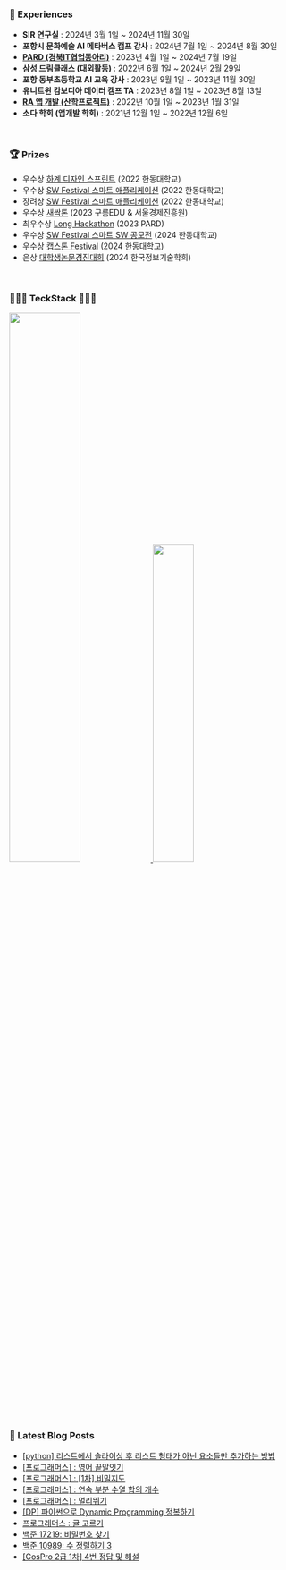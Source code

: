 ### 🙈 Experiences

- **SIR 연구실** : 2024년 3월 1일 ~ 2024년 11월 30일<br>
- **포항시 문화예술 AI 메타버스 캠프 강사** : 2024년 7월 1일 ~ 2024년 8월 30일<br>
- **[PARD (경북IT협업동아리)](https://github.com/haram22/PARD_iOS)** : 2023년 4월 1일 ~ 2024년 7월 19일<br>
- **삼성 드림클래스 (대외활동)** : 2022년 6월 1일 ~ 2024년 2월 29일<br>
- **포항 동부초등학교 AI 교육 강사** : 2023년 9월 1일 ~ 2023년 11월 30일<br>
- **유니트윈 캄보디아 데이터 캠프 TA** : 2023년 8월 1일 ~ 2023년 8월 13일<br>
- **[RA 앱 개발 (산학프로젝트)](https://github.com/haram22/RA_app_2.git)** : 2022년 10월 1일 ~ 2023년 1월 31일<br>
- **소다 학회 (앱개발 학회)** : 2021년 12월 1일 ~ 2022년 12월 6일<br>
<br>

### 🏆 Prizes

- 우수상 [하계 디자인 스프린트](https://github.com/haram22/ZeroSoda22.git) (2022 한동대학교)<br>
- 우수상	[SW Festival 스마트 애플리케이션](https://github.com/haram22/ZeroSoda22.git) (2022 한동대학교)<br>
- 장려상	[SW Festival 스마트 애플리케이션](https://github.com/haram22/mobile-app-project.git) (2022 한동대학교)<br>
- 우수상	[새싹톤](https://github.com/haram22/sessakthon.git) (2023 구름EDU & 서울경제진흥원)<br>
- 최우수상  [Long Hackathon](https://github.com/haram22/Sabotage_Client.git) (2023 PARD)<br>
- 우수상	[SW Festival 스마트 SW 공모전](https://github.com/haram22/Sabotage_Client.git) (2024 한동대학교)<br>
- 우수상	[캡스톤 Festival](https://github.com/haram22/Liku_App.git) (2024 한동대학교)<br>
- 은상	[대학생논문경진대회](https://github.com/haram22/Liku_App.git) (2024 한국정보기술학회)<br>
<br>

### 👩🏻‍💻 TeckStack 👩🏻‍💻

<a href="https://github.com/anuraghazra/github-readme-stats">
  <img src="https://github-readme-stats.vercel.app/api?username=haram22&show_icons=true&theme=material-palenight&hide_border=true&bg_color=20232a&icon_color=E3E3E3A8&text_color=fff&title_color=918FE0&count_private=true" width=50.2% />
</a>

<a href="https://github.com/haram22/github-stats">
<img src="https://github-readme-stats.vercel.app/api/top-langs/?username=haram22&layout=compact&theme=material-palenight&hide_border=true&bg_color=20232a&icon_color=E3E3E3A8&text_color=fff&title_color=918FE0&count_private=true" width=38.2% />
  
</a>
<a href="https://github.com/ashutosh00710/github-readme-activity-graph">
</a>
<br><br>

### 🩵 Latest Blog Posts
<ul><li><a href='https://haram22.tistory.com/100' target='_blank'>[python] 리스트에서 슬라이싱 후 리스트 형태가 아닌 요소들만 추가하는 방법</a></li><li><a href='https://haram22.tistory.com/99' target='_blank'>[프로그래머스] : 영어 끝말잇기</a></li><li><a href='https://haram22.tistory.com/98' target='_blank'>[프로그래머스] : [1차] 비밀지도</a></li><li><a href='https://haram22.tistory.com/97' target='_blank'>[프로그래머스] : 연속 부분 수열 합의 개수</a></li><li><a href='https://haram22.tistory.com/96' target='_blank'>[프로그래머스] : 멀리뛰기</a></li><li><a href='https://haram22.tistory.com/95' target='_blank'>[DP] 파이썬으로 Dynamic Programming 정복하기</a></li><li><a href='https://haram22.tistory.com/94' target='_blank'>프로그래머스 : 귤 고르기</a></li><li><a href='https://haram22.tistory.com/93' target='_blank'>백준 17219: 비밀번호 찾기</a></li><li><a href='https://haram22.tistory.com/92' target='_blank'>백준 10989: 수 정렬하기 3</a></li><li><a href='https://haram22.tistory.com/91' target='_blank'>[CosPro 2급 1차] 4번 정답 및 해설</a></li></ul>
